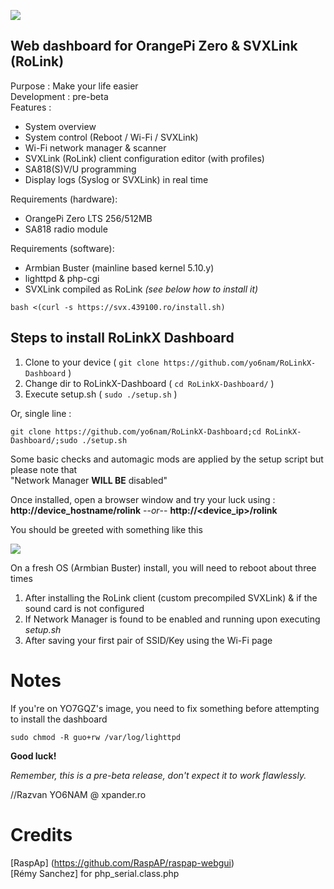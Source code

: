 ![](https://i.imgur.com/qJcJAua.jpg) 
## Web dashboard for OrangePi Zero & SVXLink (RoLink)
 
Purpose : Make your life easier<br>
Development : pre-beta<br>
Features :
- System overview
- System control (Reboot / Wi-Fi / SVXLink)
- Wi-Fi network manager & scanner
- SVXLink (RoLink) client configuration editor (with profiles)
- SA818(S)V/U programming
- Display logs (Syslog or SVXLink) in real time

Requirements (hardware):<br>
- OrangePi Zero LTS 256/512MB
- SA818 radio module

Requirements (software):<br>
- Armbian Buster (mainline based kernel 5.10.y)
- lighttpd & php-cgi
- SVXLink compiled as RoLink *(see below how to install it)*
```
bash <(curl -s https://svx.439100.ro/install.sh)
```

## Steps to install RoLinkX Dashboard
 1. Clone to your device ( `git clone https://github.com/yo6nam/RoLinkX-Dashboard` )
 2. Change dir to RoLinkX-Dashboard ( `cd RoLinkX-Dashboard/` )
 3. Execute setup.sh ( `sudo ./setup.sh` )<br>

Or, single line : 
```
git clone https://github.com/yo6nam/RoLinkX-Dashboard;cd RoLinkX-Dashboard/;sudo ./setup.sh
```
 
 Some basic checks and automagic mods are applied by the setup script but please note that<br>
 "Network Manager **WILL BE** disabled"  
 
 Once installed, open a browser window and try your luck using :<br>
 **http://device_hostname/rolink**    --*or*--    **http://<device_ip>/rolink**
 
 You should be greeted with something like this
 
 ![](https://i.imgur.com/yYVb9C8.png) 
 
 On a fresh OS (Armbian Buster) install, you will need to reboot about three times
 1. After installing the RoLink client (custom precompiled SVXLink) & if the sound card is not configured
 2. If Network Manager is found to be enabled and running upon executing *setup.sh*
 3. After saving your first pair of SSID/Key using the Wi-Fi page

# Notes
If you're on YO7GQZ's image, you need to fix something before attempting to install the dashboard  
```
sudo chmod -R guo+rw /var/log/lighttpd
```

**Good luck!**

*Remember, this is a pre-beta release, don't expect it to work flawlessly.*
 
//Razvan YO6NAM @ xpander.ro
 
 # Credits
[RaspAp] (https://github.com/RaspAP/raspap-webgui)  
[Rémy Sanchez] for php_serial.class.php
